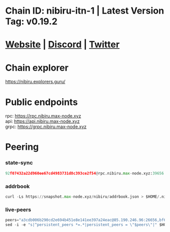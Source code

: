 # Chain ID: nibiru-itn-1 | Latest Version Tag: v0.19.2
# [Website](https://nibiru.fi/) | [Discord](https://discord.gg/nibiruchain) | [Twitter](https://twitter.com/NibiruChain)

# Chain explorer
https://nibiru.explorers.guru/

# Public endpoints
rpc: https://rpc.nibiru.max-node.xyz \
api: https://api.nibiru.max-node.xyz \
grpc: https://grpc.nibiru.max-node.xyz

# Peering
### state-sync
```python
92f07432a22d960ee67cd4983731d8c393ce2f54@rpc.nibiru.max-node.xyz:39656
```

### addrbook
```python
curl -Ls https://snapshot.max-node.xyz/nibiru/addrbook.json > $HOME/.nibid/config/addrbook.json
```

### live-peers
```python
peers="a3cdb006b290cd2e694b451e8e141ee397a24eac@85.190.246.96:26656,bf6a9b21fcf5e1aa02a07348959633d58cf1b307@109.123.246.116:26656,b9f203a7d45a2a2766ff144ea9cc680987886772@85.239.242.186:26656,8cca1055bd1eb274af9e122119b52be34774f169@95.217.208.233:26656,8371f0340545c708d68572caf6adc4084fe6ba0c@89.117.63.116:26656,c36bcb5907e0ac74018bf42982b249be090e92c1@192.248.150.77:26656,bae5efe7460f77784c0691290616659001c0c012@38.242.205.48:26656,46c0cb4d56ebfd4c69911c59b3f17cb17bcc3ed7@64.226.94.147:26656,ed66095b43d923ecdc73eb77d6193084036888bc@65.108.2.35:26656,75533faca91c0f8b249d268fa888f498feee0ba3@103.253.147.190:26656,e104fb31e9aa612dd36554616eeb2a08e2439e24@80.85.142.176:26656,6caeb82a187923cba406d09d7b8aa08b5552aac1@184.174.36.166:26656,8279e11d79bb4d5ee3595893a546123423e48b6a@109.123.246.138:26656,41a86600b386e2caff1d6912c91be72ec4f1126e@185.202.223.161:26656,c8bb9b0d660d006f097bf5af4b21b2046dbe1ba3@93.183.208.65:26656,141dccaf3cbe958b9409bee5805f2be35da377e5@183.2.149.136:26656,104a00413d0fc7ec208c810c50d49932da355bd5@129.226.159.141:26656,c794911b61dd57c1f3f0517122560c6be90e1da7@89.116.24.183:39656,be2ebed3286033450a2d7a8a15b5f5d4774663d9@89.116.29.69:26656,7d3867934f0664832f782e3579e30686b069c473@109.123.250.109:26656,2ba6745852fcceb6914111a254ad5380ba721848@5.199.133.114:39656,c03ac8a54e2fe73ac59d621eb0262456eca4d3d8@83.169.217.43:39656,7e5a42fb0ff06ff712c7eafb2dccc04caede5f01@38.242.231.237:26656,03b4f35d5956ae641da3fd21d2b84c7fe146c3ed@95.31.241.194:26656,d478d4a34de532833ec1c4df65f3b79f77265f17@35.229.110.80:26656,90e1f35289a3e527e04b59a53c1baeb4d02bdb63@65.108.94.198:26656,d5519e378247dfb61dfe90652d1fe3e2b3005a5b@65.109.68.190:39656,766f17b24c11b5eac20cf938f619bc2e43331988@38.242.229.238:26656"
sed -i -e "s|^persistent_peers *=.*|persistent_peers = \"$peers\"|" $HOME/.nibid/config/config.toml
```


